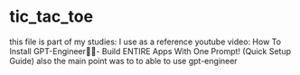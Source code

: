 # tic_tac_toe
this file is part of my studies: I use as a reference youtube video: How To Install GPT-Engineer👨‍💻- Build ENTIRE Apps With One Prompt! (Quick Setup Guide)
also the main point was to to able to use gpt-engineer
